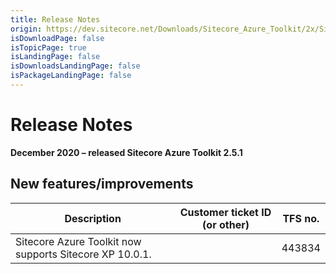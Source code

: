 ```yaml
---
title: Release Notes
origin: https://dev.sitecore.net/Downloads/Sitecore_Azure_Toolkit/2x/Sitecore_Azure_Toolkit_251/Release_Notes
isDownloadPage: false
isTopicPage: true
isLandingPage: false
isDownloadsLandingPage: false
isPackageLandingPage: false
---
```


# Release Notes

**December 2020 – released Sitecore Azure Toolkit 2.5.1**

## New features/improvements

 | Description | Customer ticket ID (or other) | TFS no. |
 | --- | --- | --- |
 | ​​​​​​​​​S​itecore Azure Toolkit now supports Sitecore XP 10.0.1​. |  | 443834 |